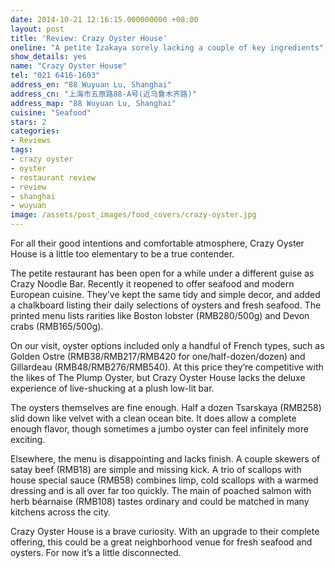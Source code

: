 ```yaml
---
date: 2014-10-21 12:16:15.000000000 +08:00
layout: post
title: 'Review: Crazy Oyster House'
oneline: "A petite Izakaya sorely lacking a couple of key ingredients"
show_details: yes
name: "Crazy Oyster House"
tel: "021 6416-1603"
address_en: "88 Wuyuan Lu, Shanghai"
address_cn: "上海市五原路88-A号(近乌鲁木齐路)"
address_map: "88 Wuyuan Lu, Shanghai"
cuisine: "Seafood"
stars: 2
categories:
- Reviews
tags:
- crazy oyster
- oyster
- restaurant review
- review
- shanghai
- wuyuan
image: /assets/post_images/food_covers/crazy-oyster.jpg
---
```

For all their good intentions and comfortable atmosphere, Crazy Oyster House is a little too elementary to be a true contender.
	
The petite restaurant has been open for a while under a different guise as Crazy Noodle Bar. Recently it reopened to offer seafood and modern European cuisine. They’ve kept the same tidy and simple decor, and added a chalkboard listing their daily selections of oysters and fresh seafood. The printed menu lists rarities like Boston lobster (RMB280/500g) and Devon crabs (RMB165/500g).

On our visit, oyster options included only a handful of French types, such as Golden Ostre (RMB38/RMB217/RMB420 for one/half-dozen/dozen) and Gillardeau (RMB48/RMB276/RMB540). At this price they’re competitive with the likes of The Plump Oyster, but Crazy Oyster House lacks the deluxe experience of live-shucking at a plush low-lit bar.

The oysters themselves are fine enough. Half a dozen Tsarskaya (RMB258) slid down like velvet with a clean ocean bite. It does allow a complete enough flavor, though sometimes a jumbo oyster can feel infinitely more exciting.

Elsewhere, the menu is disappointing and lacks finish. A couple skewers of satay beef (RMB18) are simple and missing kick. A trio of scallops with house special sauce (RMB58) combines limp, cold scallops with a warmed dressing and is all over far too quickly. The main of poached salmon with herb béarnaise (RMB108) tastes ordinary and could be matched in many kitchens across the city.

Crazy Oyster House is a brave curiosity. With an upgrade to their complete offering, this could be a great neighborhood venue for fresh seafood and oysters. For now it’s a little disconnected.
